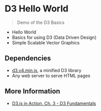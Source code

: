 # D3 Hello World

>Demo of the D3 Basics
- Hello World 
- Basics for using D3 (Data Driven Design)
- Simple Scalable Vector Graphics 



## Dependencies

- [d3.v4.min.js](https://d3js.org/d3.v4.min.js), a minified D3 library
- Any web server to serve HTML pages


## More Information

- [D3.js in Action, Ch. 3 - D3 Fundamentals](https://livebook.manning.com/book/d3js-in-action-second-edition/)

